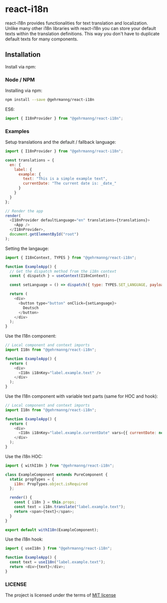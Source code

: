 # react-i18n

react-i18n provides functionalities for text translation and localization. Unlike many other i18n libraries with react-i18n you can store your default texts within the translation definitions. This way you don't have to duplicate default texts for many components.

## Installation

Install via npm:

### Node / NPM

Installing via npm:

```sh
npm install --save @gehrmanng/react-i18n
```

ES6:

```js
import { I18nProvider } from "@gehrmanng/react-i18n";
```

### Examples

Setup translations and the default / fallback language:

```js
import { I18nProvider } from "@gehrmanng/react-i18n";

const translations = {
  en: {
    label: {
      example: {
        text: "This is a simple example text",
        currentDate: "The current date is: _date_"
      }
    }
  }
};

// Render the app
render(
  <I18nProvider defaultLanguage="en" translations={translations}>
    <App />
  </I18nProvider>,
  document.getElementById("root")
);
```

Setting the langauge:

```js
import { I18nContext, TYPES } from "@gehrmanng/react-i18n";

function ExampleApp() {
  // Get the dispatch method from the i18n context
  const { dispatch } = useContext(I18nContext);

  const setLanguage = () => dispatch({ type: TYPES.SET_LANGUAGE, payload: "de" });

  return (
    <div>
      <button type="button" onClick={setLanguage}>
        Deutsch
      </button>
    </div>
  );
}
```

Use the I18n component:

```js
// Local component and context imports
import I18n from "@gehrmanng/react-i18n";

function ExampleApp() {
  return (
    <div>
      <I18n i18nKey="label.example.text" />
    </div>
  );
}
```

Use the I18n component with variable text parts (same for HOC and hook):

```js
// Local component and context imports
import I18n from "@gehrmanng/react-i18n";

function ExampleApp() {
  return (
    <div>
      <I18n i18nKey="label.example.currentDate" vars={{ currentDate: new Date() }} />
    </div>
  );
}
```

Use the i18n HOC:

```js
import { withI18n } from "@gehrmanng/react-i18n";

class ExampleComponent extends PureComponent {
  static propTypes = {
    i18n: PropTypes.object.isRequired
  };

  render() {
    const { i18n } = this.props;
    const text = i18n.translate("label.example.text");
    return <span>{text}</span>;
  }
}

export default withI18n(ExampleComponent);
```

Use the i18n hook:

```js
import { useI18n } from "@gehrmanng/react-i18n";

function ExampleApp() {
  const text = useI18n("label.example.text");
  return <div>{text}</div>;
}
```

### LICENSE

The project is licensed under the terms of [MIT license](https://github.com/gehrmanng/react-i18n/blob/master/LICENSE)
